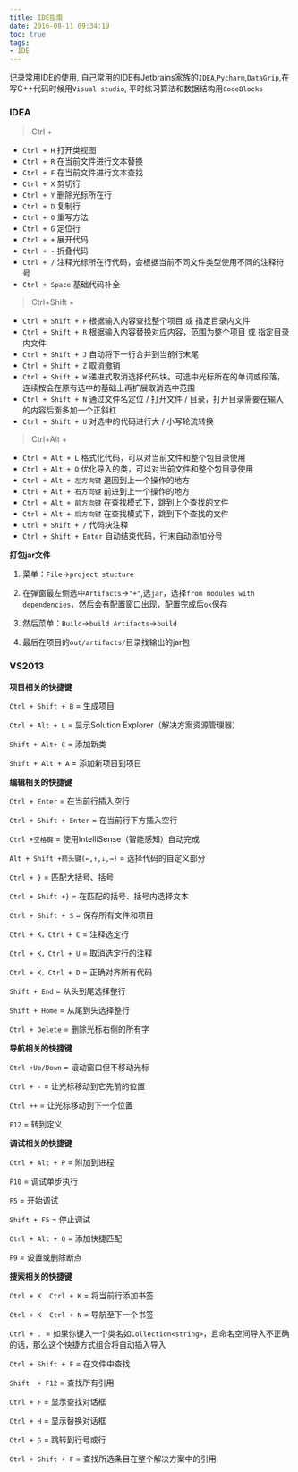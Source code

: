 ```yaml
---
title: IDE指南
date: 2016-08-11 09:34:19
toc: true
tags:
- IDE
---
```

记录常用IDE的使用, 自己常用的IDE有Jetbrains家族的`IDEA`,`Pycharm`,`DataGrip`,在写C++代码时候用`Visual studio`, 平时练习算法和数据结构用`CodeBlocks`
<!--more-->

### **IDEA**

> Ctrl + 

- `Ctrl + H` 打开类视图
- `Ctrl + R` 在当前文件进行文本替换
- `Ctrl + F` 在当前文件进行文本查找
- `Ctrl + X` 剪切行
- `Ctrl + Y` 删除光标所在行 
- `Ctrl + D` 复制行
- `Ctrl + O` 重写方法
- `Ctrl + G` 定位行
- `Ctrl + +` 展开代码
- `Ctrl + -` 折叠代码
- `Ctrl + /` 注释光标所在行代码，会根据当前不同文件类型使用不同的注释符号 
- `Ctrl + Space` 基础代码补全

> Ctrl+Shift +

- `Ctrl + Shift + F` 根据输入内容查找整个项目 或 指定目录内文件 
- `Ctrl + Shift + R` 根据输入内容替换对应内容，范围为整个项目 或 指定目录内文件 
- `Ctrl + Shift + J` 自动将下一行合并到当前行末尾 
- `Ctrl + Shift + Z` 取消撤销 
- `Ctrl + Shift + W` 递进式取消选择代码块。可选中光标所在的单词或段落，连续按会在原有选中的基础上再扩展取消选中范围
- `Ctrl + Shift + N` 通过文件名定位 / 打开文件 / 目录，打开目录需要在输入的内容后面多加一个正斜杠 
- `Ctrl + Shift + U` 对选中的代码进行大 / 小写轮流转换 

> Ctrl+Alt +

- `Ctrl + Alt + L` 格式化代码，可以对当前文件和整个包目录使用 
- `Ctrl + Alt + O` 优化导入的类，可以对当前文件和整个包目录使用
- `Ctrl + Alt + 左方向键`  退回到上一个操作的地方 
- `Ctrl + Alt + 右方向键`  前进到上一个操作的地方 
- `Ctrl + Alt + 前方向键`  在查找模式下，跳到上个查找的文件
- `Ctrl + Alt + 后方向键`  在查找模式下，跳到下个查找的文件
- `Ctrl + Shift + /` 代码块注释
- `Ctrl + Shift + Enter` 自动结束代码，行末自动添加分号


**打包jar文件**

1. 菜单：`File`->`project stucture`

2. 在弹窗最左侧选中`Artifacts`->`"+"`,选`jar`，选择`from modules with dependencies`，然后会有配置窗口出现，配置完成后`ok`保存

3. 然后菜单：`Build`->`build Artifacts`->`build`

4. 最后在项目的`out/artifacts/`目录找输出的jar包

### **VS2013**

**项目相关的快捷键**

`Ctrl + Shift + B` = 生成项目

`Ctrl + Alt + L` = 显示Solution Explorer（解决方案资源管理器）

`Shift + Alt+ C` = 添加新类

`Shift + Alt + A` = 添加新项目到项目

**编辑相关的快捷键**

`Ctrl + Enter` = 在当前行插入空行

`Ctrl + Shift + Enter` = 在当前行下方插入空行

`Ctrl +空格键` = 使用IntelliSense（智能感知）自动完成

`Alt + Shift +箭头键(←,↑,↓,→)` = 选择代码的自定义部分

`Ctrl + }` = 匹配大括号、括号

`Ctrl + Shift +}` = 在匹配的括号、括号内选择文本

`Ctrl + Shift + S` = 保存所有文件和项目

`Ctrl + K，Ctrl + C` = 注释选定行

`Ctrl + K，Ctrl + U` = 取消选定行的注释

`Ctrl + K，Ctrl + D` = 正确对齐所有代码

`Shift + End` = 从头到尾选择整行

`Shift + Home` = 从尾到头选择整行

`Ctrl + Delete` = 删除光标右侧的所有字

**导航相关的快捷键**

`Ctrl +Up/Down` = 滚动窗口但不移动光标

`Ctrl + -` = 让光标移动到它先前的位置

`Ctrl ++` = 让光标移动到下一个位置

`F12` = 转到定义

**调试相关的快捷键**

`Ctrl + Alt + P` = 附加到进程

`F10` = 调试单步执行

`F5` = 开始调试

`Shift + F5` = 停止调试

`Ctrl + Alt + Q` = 添加快捷匹配

`F9` = 设置或删除断点

**搜索相关的快捷键**

`Ctrl + K  Ctrl + K` = 将当前行添加书签

`Ctrl + K  Ctrl + N` = 导航至下一个书签

`Ctrl + . `= 如果你键入一个类名如`Collection<string>`，且命名空间导入不正确的话，那么这个快捷方式组合将自动插入导入

`Ctrl + Shift + F` = 在文件中查找

`Shift  + F12` = 查找所有引用

`Ctrl + F` = 显示查找对话框

`Ctrl + H` = 显示替换对话框

`Ctrl + G` = 跳转到行号或行

`Ctrl + Shift + F` = 查找所选条目在整个解决方案中的引用





